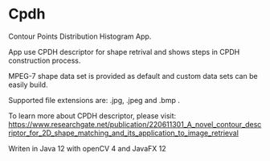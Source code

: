 # Cpdh

Contour Points Distribution Histogram App.

App use CPDH descriptor for shape retrival and shows steps in CPDH construction process.

MPEG-7 shape data set is provided as default and custom data sets can be easily build.

Supported file extensions are: .jpg, .jpeg and .bmp .

To learn more about CPDH descriptor, please visit:
https://www.researchgate.net/publication/220611301_A_novel_contour_descriptor_for_2D_shape_matching_and_its_application_to_image_retrieval

Writen in Java 12 with openCV 4 and JavaFX 12
